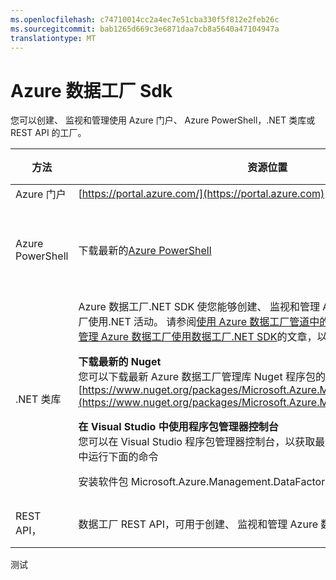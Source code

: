 ```yaml
---
ms.openlocfilehash: c74710014cc2a4ec7e51cba330f5f812e2feb26c
ms.sourcegitcommit: bab1265d669c3e6871daa7cb8a5640a47104947a
translationtype: MT
---
```

<properties 
    pageTitle="Azure 数据工厂 Sdk" 
    description="了解不同的方法来创建、 监视和管理 Azure 数据工厂"
    services="data-factory" 
    documentationCenter="" 
    authors="spelluru" 
    manager="jhubbard" 
    editor="monicar"/>

<tags 
    ms.service="data-factory" 
    ms.workload="data-services" 
    ms.tgt_pltfrm="na" 
    ms.devlang="na" 
    ms.topic="article" 
    ms.date="07/27/2015" 
    ms.author="spelluru"/>

# Azure 数据工厂 Sdk

您可以创建、 监视和管理使用 Azure 门户、 Azure PowerShell，.NET 类库或 REST API 的工厂。

方法 | 资源位置 | 开发人员参考
---------------------------------------------------- | ------------------------------ | -----------
Azure 门户  | [https://portal.azure.com/](https://portal.azure.com) | 
Azure PowerShell | 下载最新的[Azure PowerShell](http://go.microsoft.com/?linkid=9811175&clcid=0x409) | [Cmdlet 引用](https://msdn.microsoft.com/library/dn820234.aspx)<p>[JSON 脚本引用](https://msdn.microsoft.com/library/azure/dn835050.aspx) </p> 
.NET 类库 | Azure 数据工厂.NET SDK 使您能够创建、 监视和管理 Azure 数据工厂和扩展数据工厂使用.NET 活动。 请参阅[使用 Azure 数据工厂管道中的自定义活动](data-factory-use-custom-activities.md)和[创建、 监视和管理 Azure 数据工厂使用数据工厂.NET SDK](data-factory-create-data-factories-programmatically.md)的文章，以帮助您入门。<p><b>下载最新的 Nuget</b><br/>您可以下载最新 Azure 数据工厂管理库 Nuget 程序包的来源︰ [https://www.nuget.org/packages/Microsoft.Azure.Management.DataFactories/](https://www.nuget.org/packages/Microsoft.Azure.Management.DataFactories/)</p><p>**在 Visual Studio 中使用程序包管理器控制台**<br/>您可以在 Visual Studio 程序包管理器控制台，以获取最新的 Azure 数据工厂管理库中运行下面的命令</p>安装软件包 Microsoft.Azure.Management.DataFactories</p> | [.NET SDK 参考](https://msdn.microsoft.com/library/dn883654.aspx)
REST API， | 数据工厂 REST API，可用于创建、 监视和管理 Azure 数据工厂。 | [REST API 参考](https://msdn.microsoft.com/library/dn906738.aspx)


 


测试
